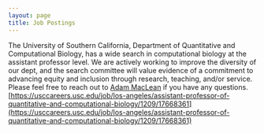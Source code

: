 ```yaml
---
layout: page
title: Job Postings
---
```


The University of Southern California, Department of Quantitative and Computational Biology, has a wide search in computational biology at the assistant professor level. We are actively working to improve the diversity of our dept, and the search committee will value evidence of a commitment to advancing equity and inclusion through research, teaching, and/or service. Please feel free to reach out to [Adam MacLean](http://macleanlab.usc.edu/) if you have any questions.
[https://usccareers.usc.edu/job/los-angeles/assistant-professor-of-quantitative-and-computational-biology/1209/17668361](https://usccareers.usc.edu/job/los-angeles/assistant-professor-of-quantitative-and-computational-biology/1209/17668361)


